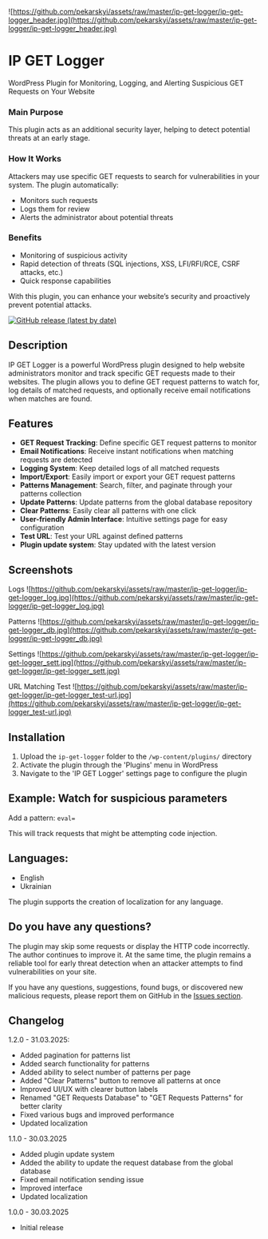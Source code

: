 ![https://github.com/pekarskyi/assets/raw/master/ip-get-logger/ip-get-logger_header.jpg](https://github.com/pekarskyi/assets/raw/master/ip-get-logger/ip-get-logger_header.jpg)

# IP GET Logger

WordPress Plugin for Monitoring, Logging, and Alerting Suspicious GET Requests on Your Website 

### Main Purpose  
This plugin acts as an additional security layer, helping to detect potential threats at an early stage.  

### How It Works  
Attackers may use specific GET requests to search for vulnerabilities in your system. The plugin automatically:  
- Monitors such requests  
- Logs them for review  
- Alerts the administrator about potential threats  

### Benefits  
- Monitoring of suspicious activity  
- Rapid detection of threats (SQL injections, XSS, LFI/RFI/RCE, CSRF attacks, etc.)  
- Quick response capabilities  

With this plugin, you can enhance your website’s security and proactively prevent potential attacks.

[![GitHub release (latest by date)](https://img.shields.io/github/v/release/pekarskyi/ip-get-logger?style=for-the-badge)](https://GitHub.com/pekarskyi/ip-get-logger/releases/)

## Description

IP GET Logger is a powerful WordPress plugin designed to help website administrators monitor and track specific GET requests made to their websites. The plugin allows you to define GET request patterns to watch for, log details of matched requests, and optionally receive email notifications when matches are found.

## Features

- **GET Request Tracking**: Define specific GET request patterns to monitor
- **Email Notifications**: Receive instant notifications when matching requests are detected
- **Logging System**: Keep detailed logs of all matched requests
- **Import/Export**: Easily import or export your GET request patterns
- **Patterns Management**: Search, filter, and paginate through your patterns collection
- **Update Patterns**: Update patterns from the global database repository
- **Clear Patterns**: Easily clear all patterns with one click
- **User-friendly Admin Interface**: Intuitive settings page for easy configuration
- **Test URL**: Test your URL against defined patterns
- **Plugin update system**: Stay updated with the latest version

## Screenshots

Logs
![https://github.com/pekarskyi/assets/raw/master/ip-get-logger/ip-get-logger_log.jpg](https://github.com/pekarskyi/assets/raw/master/ip-get-logger/ip-get-logger_log.jpg)

Patterns
![https://github.com/pekarskyi/assets/raw/master/ip-get-logger/ip-get-logger_db.jpg](https://github.com/pekarskyi/assets/raw/master/ip-get-logger/ip-get-logger_db.jpg)

Settings
![https://github.com/pekarskyi/assets/raw/master/ip-get-logger/ip-get-logger_sett.jpg](https://github.com/pekarskyi/assets/raw/master/ip-get-logger/ip-get-logger_sett.jpg)

URL Matching Test
![https://github.com/pekarskyi/assets/raw/master/ip-get-logger/ip-get-logger_test-url.jpg](https://github.com/pekarskyi/assets/raw/master/ip-get-logger/ip-get-logger_test-url.jpg)

## Installation

1. Upload the `ip-get-logger` folder to the `/wp-content/plugins/` directory
2. Activate the plugin through the 'Plugins' menu in WordPress
3. Navigate to the 'IP GET Logger' settings page to configure the plugin

## Example: Watch for suspicious parameters

Add a pattern: `eval=`

This will track requests that might be attempting code injection.

## Languages:
- English
- Ukrainian

The plugin supports the creation of localization for any language.

## Do you have any questions?

The plugin may skip some requests or display the HTTP code incorrectly. The author continues to improve it. At the same time, the plugin remains a reliable tool for early threat detection when an attacker attempts to find vulnerabilities on your site.

If you have any questions, suggestions, found bugs, or discovered new malicious requests, please report them on GitHub in the [Issues section](https://github.com/pekarskyi/ip-get-logger/issues).

## Changelog

1.2.0 - 31.03.2025:
- Added pagination for patterns list
- Added search functionality for patterns
- Added ability to select number of patterns per page
- Added "Clear Patterns" button to remove all patterns at once
- Improved UI/UX with clearer button labels
- Renamed "GET Requests Database" to "GET Requests Patterns" for better clarity
- Fixed various bugs and improved performance
- Updated localization

1.1.0 - 30.03.2025
- Added plugin update system  
- Added the ability to update the request database from the global database  
- Fixed email notification sending issue  
- Improved interface  
- Updated localization

1.0.0 - 30.03.2025
- Initial release